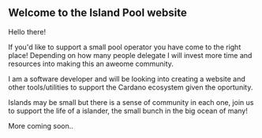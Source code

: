 ## Welcome to the Island Pool website

Hello there!

If you'd like to support a small pool operator you have come to the right place! Depending on how many people delegate I will invest more time and resources into making this an aweome community. 

I am a software developer and will be looking into creating a website and other tools/utilities to support the Cardano ecosystem given the oportunity. 

Islands may be small but there is a sense of community in each one, join us to support the life of a islander, the small bunch in the big ocean of many!

More coming soon..

